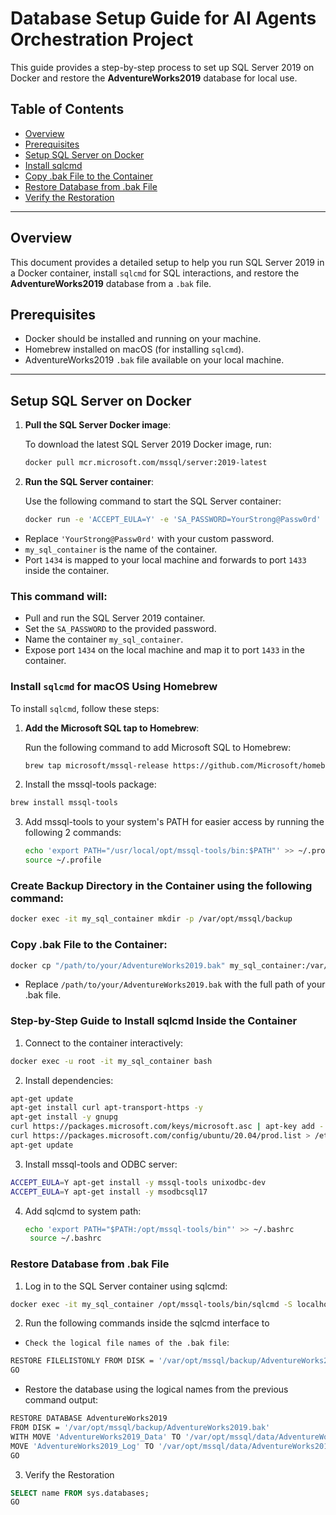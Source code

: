 # Database Setup Guide for AI Agents Orchestration Project

This guide provides a step-by-step process to set up SQL Server 2019 on Docker and restore the **AdventureWorks2019** database for local use.

## **Table of Contents**
- [Overview](#overview)
- [Prerequisites](#prerequisites)
- [Setup SQL Server on Docker](#setup-sql-server-on-docker)
- [Install sqlcmd](#install-sqlcmd)
- [Copy .bak File to the Container](#copy-bak-file-to-the-container)
- [Restore Database from .bak File](#restore-database-from-bak-file)
- [Verify the Restoration](#verify-the-restoration)

---

## **Overview**

This document provides a detailed setup to help you run SQL Server 2019 in a Docker container, install `sqlcmd` for SQL interactions, and restore the **AdventureWorks2019** database from a `.bak` file.

## **Prerequisites**
- Docker should be installed and running on your machine.
- Homebrew installed on macOS (for installing `sqlcmd`).
- AdventureWorks2019 `.bak` file available on your local machine.

---

## **Setup SQL Server on Docker**

1. **Pull the SQL Server Docker image**:

   To download the latest SQL Server 2019 Docker image, run:
   ```bash
   docker pull mcr.microsoft.com/mssql/server:2019-latest
2. **Run the SQL Server container**:

   Use the following command to start the SQL Server container:
   ```bash
   docker run -e 'ACCEPT_EULA=Y' -e 'SA_PASSWORD=YourStrong@Passw0rd' -p 1434:1433 --name my_sql_container --platform linux/amd64 -d mcr.microsoft.com/mssql/server:2019-latest

- Replace `'YourStrong@Passw0rd'` with your custom password.
- `my_sql_container` is the name of the container.
- Port `1434` is mapped to your local machine and forwards to port `1433` inside the container.

### This command will:
- Pull and run the SQL Server 2019 container.
- Set the `SA_PASSWORD` to the provided password.
- Name the container `my_sql_container`.
- Expose port `1434` on the local machine and map it to port `1433` in the container.


### Install `sqlcmd` for macOS Using Homebrew

To install `sqlcmd`, follow these steps:

1. **Add the Microsoft SQL tap to Homebrew**:

   Run the following command to add Microsoft SQL to Homebrew:
   ```bash
   brew tap microsoft/mssql-release https://github.com/Microsoft/homebrew-mssql-release

2. Install the mssql-tools package:

```bash
brew install mssql-tools
```
3. Add mssql-tools to your system's PATH for easier access by running the following 2 commands:
   ```bash
   echo 'export PATH="/usr/local/opt/mssql-tools/bin:$PATH"' >> ~/.profile
   source ~/.profile
   ```

### Create Backup Directory in the Container using the following command:
```bash
docker exec -it my_sql_container mkdir -p /var/opt/mssql/backup
```
### Copy .bak File to the Container:
```bash
docker cp "/path/to/your/AdventureWorks2019.bak" my_sql_container:/var/opt/mssql/backup/
```
- Replace `/path/to/your/AdventureWorks2019.bak` with the full path of your .bak file.

### Step-by-Step Guide to Install sqlcmd Inside the Container
1. Connect to the container interactively:
```bash
docker exec -u root -it my_sql_container bash
```
2. Install dependencies:
```bash
apt-get update
apt-get install curl apt-transport-https -y
apt-get install -y gnupg
curl https://packages.microsoft.com/keys/microsoft.asc | apt-key add -
curl https://packages.microsoft.com/config/ubuntu/20.04/prod.list > /etc/apt/sources.list.d/mssql-release.list
apt-get update
```
3. Install mssql-tools and ODBC server:
```bash
ACCEPT_EULA=Y apt-get install -y mssql-tools unixodbc-dev
ACCEPT_EULA=Y apt-get install -y msodbcsql17
```
4. Add sqlcmd to system path:
   ```bash
   echo 'export PATH="$PATH:/opt/mssql-tools/bin"' >> ~/.bashrc
    source ~/.bashrc
   ```

### Restore Database from .bak File
1. Log in to the SQL Server container using sqlcmd:
```bash
docker exec -it my_sql_container /opt/mssql-tools/bin/sqlcmd -S localhost,1434 -U SA -P 'YourStrong@Passw0rd'

```
2. Run the following commands inside the sqlcmd interface to 
  - `Check the logical file names of the .bak file`:
```bash
RESTORE FILELISTONLY FROM DISK = '/var/opt/mssql/backup/AdventureWorks2019.bak';
GO
```
  - Restore the database using the logical names from the previous command output:
```bash
RESTORE DATABASE AdventureWorks2019 
FROM DISK = '/var/opt/mssql/backup/AdventureWorks2019.bak'
WITH MOVE 'AdventureWorks2019_Data' TO '/var/opt/mssql/data/AdventureWorks2019_Data.mdf', 
MOVE 'AdventureWorks2019_Log' TO '/var/opt/mssql/data/AdventureWorks2019_Log.ldf';
GO
```

3. Verify the Restoration

```sql
SELECT name FROM sys.databases;
GO
```
